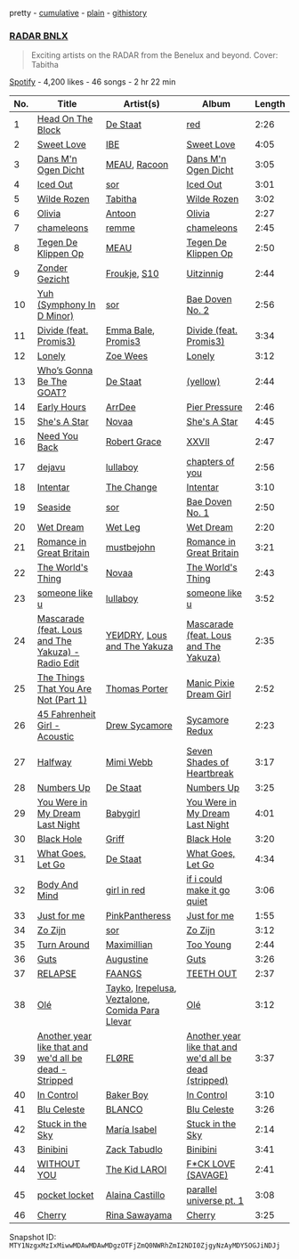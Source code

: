 pretty - [cumulative](/playlists/cumulative/37i9dQZF1DXaxwXKCsImRe.md) - [plain](/playlists/plain/37i9dQZF1DXaxwXKCsImRe) - [githistory](https://github.githistory.xyz/mackorone/spotify-playlist-archive/blob/main/playlists/plain/37i9dQZF1DXaxwXKCsImRe)

### [RADAR BNLX](https://open.spotify.com/playlist/37i9dQZF1DXaxwXKCsImRe)

> Exciting artists on the RADAR from the Benelux and beyond\. Cover: Tabitha

[Spotify](https://open.spotify.com/user/spotify) - 4,200 likes - 46 songs - 2 hr 22 min

| No. | Title | Artist(s) | Album | Length |
|---|---|---|---|---|
| 1 | [Head On The Block](https://open.spotify.com/track/0XCoLBUd9ogoPbEpRlcu2J) | [De Staat](https://open.spotify.com/artist/4rZJKub3qA5t1yYcT3qmm4) | [red](https://open.spotify.com/album/2wlgFeYBZGJGsVkeFnpdHp) | 2:26 |
| 2 | [Sweet Love](https://open.spotify.com/track/0oGi9ZMVLf00i8K9qJIVkY) | [IBE](https://open.spotify.com/artist/3azm1qf9DUaUiYfWpPRjUT) | [Sweet Love](https://open.spotify.com/album/1ktETQfJTMuoyH0oq4xXrz) | 4:05 |
| 3 | [Dans M'n Ogen Dicht](https://open.spotify.com/track/1KTYxEsgVcoyCa3PE28ZnH) | [MEAU](https://open.spotify.com/artist/2F3Mdh2idBVOiMTxXoxc10), [Racoon](https://open.spotify.com/artist/30mNTnmvPn3HwXA5dW1Iza) | [Dans M'n Ogen Dicht](https://open.spotify.com/album/42tXcJPo0MY8U9tv9U6Q7e) | 3:05 |
| 4 | [Iced Out](https://open.spotify.com/track/54Z4M6n677nH3rKWeV5IWJ) | [sor](https://open.spotify.com/artist/267wBt3XfmW3kdOC0JCtcO) | [Iced Out](https://open.spotify.com/album/5zFLy61k07leoBrxjNbjKE) | 3:01 |
| 5 | [Wilde Rozen](https://open.spotify.com/track/62B4ceP9bpaBYV7h443aMp) | [Tabitha](https://open.spotify.com/artist/7iBY1RLWDV5zX9NDNQxurm) | [Wilde Rozen](https://open.spotify.com/album/7Eea9Jvh1okLitSUSQIF1W) | 3:02 |
| 6 | [Olivia](https://open.spotify.com/track/14dDvp4EA4E3QLruknbMin) | [Antoon](https://open.spotify.com/artist/5sBoNBXFMzoZjgHLbQueeG) | [Olivia](https://open.spotify.com/album/5q1CBu4yM0QZqv3PAHpblw) | 2:27 |
| 7 | [chameleons](https://open.spotify.com/track/344QBfyJrOAKfDgZ8JkRvs) | [remme](https://open.spotify.com/artist/2yqHVMUJy2Wxl7HVsp4Se5) | [chameleons](https://open.spotify.com/album/0qVtwRqe3IYlKAVKf9TO6T) | 2:45 |
| 8 | [Tegen De Klippen Op](https://open.spotify.com/track/4mfJi6sHY0LjLARpYSLel3) | [MEAU](https://open.spotify.com/artist/2F3Mdh2idBVOiMTxXoxc10) | [Tegen De Klippen Op](https://open.spotify.com/album/5GlSAiTCsD7DF8OUSN34tE) | 2:50 |
| 9 | [Zonder Gezicht](https://open.spotify.com/track/0KAqcZyd6eiKjyneZRmePT) | [Froukje](https://open.spotify.com/artist/0uBVyPbLZRDNEBiA4fZUlp), [S10](https://open.spotify.com/artist/1zT9SWCzN45r7oVhy0VYLK) | [Uitzinnig](https://open.spotify.com/album/1uAimajt3zW6EGLIE83jnc) | 2:44 |
| 10 | [Yuh \(Symphony In D Minor\)](https://open.spotify.com/track/3lUzn12RioxpKrRhsdUZwt) | [sor](https://open.spotify.com/artist/267wBt3XfmW3kdOC0JCtcO) | [Bae Doven No\. 2](https://open.spotify.com/album/5CEj9bjGd1fAp2DRUcljmm) | 2:56 |
| 11 | [Divide \(feat\. Promis3\)](https://open.spotify.com/track/6xAt3TGyEhAkWJsJggwA27) | [Emma Bale](https://open.spotify.com/artist/1vlR56ECqMAOA2mUTcTgPV), [Promis3](https://open.spotify.com/artist/67klEFn7sTV209voBTSZB8) | [Divide \(feat\. Promis3\)](https://open.spotify.com/album/06Fh29APHSqF8pQvbxYy0W) | 3:34 |
| 12 | [Lonely](https://open.spotify.com/track/6pyh4lkDS5FzWBz9y8Wu0S) | [Zoe Wees](https://open.spotify.com/artist/03d2mJXSMtuPI0nIvLnhoS) | [Lonely](https://open.spotify.com/album/7noXhmn3TF1aWpJpYH3cjw) | 3:12 |
| 13 | [Who’s Gonna Be The GOAT?](https://open.spotify.com/track/43lovrb0yCRgUzM3CA2KNz) | [De Staat](https://open.spotify.com/artist/4rZJKub3qA5t1yYcT3qmm4) | [\(yellow\)](https://open.spotify.com/album/4OwS1arhD7iCSSDRjF28tu) | 2:44 |
| 14 | [Early Hours](https://open.spotify.com/track/3NWzA0reKxIRyXPZtBHTDB) | [ArrDee](https://open.spotify.com/artist/7m0BsF0t3K9WQFgKoPejfk) | [Pier Pressure](https://open.spotify.com/album/2acy6L0ZXAGSHoW6TIVtyW) | 2:46 |
| 15 | [She's A Star](https://open.spotify.com/track/1WTdWqP7VUEVuSrBcoAAtU) | [Novaa](https://open.spotify.com/artist/3PMqVecYp6tFBk7d7SDlPm) | [She's A Star](https://open.spotify.com/album/0q5wcUvHIgklQrc1SDam2x) | 4:45 |
| 16 | [Need You Back](https://open.spotify.com/track/1uISuXmnRUaftT62CBECCe) | [Robert Grace](https://open.spotify.com/artist/6W8rk6H6C3Mcj0lALuLVg1) | [XXVII](https://open.spotify.com/album/51xXwAxRCvfgWBj6GuZmlg) | 2:47 |
| 17 | [dejavu](https://open.spotify.com/track/4GwIJFFipIzqF6ZvQ9vZd7) | [lullaboy](https://open.spotify.com/artist/7zrkFhYAp6dBxsydmJkouN) | [chapters of you](https://open.spotify.com/album/18eOvYtQDGoNqP8Cnn2GF4) | 2:56 |
| 18 | [Intentar](https://open.spotify.com/track/0sXJ4xkFdaz74DlR96ExXw) | [The Change](https://open.spotify.com/artist/0zIwbOKRX5V7rdUMsjX9dK) | [Intentar](https://open.spotify.com/album/5FqUUExmHL9kEvncTI2XNn) | 3:10 |
| 19 | [Seaside](https://open.spotify.com/track/7qNXY0nLhMoaNINklgqeWf) | [sor](https://open.spotify.com/artist/267wBt3XfmW3kdOC0JCtcO) | [Bae Doven No\. 1](https://open.spotify.com/album/6BMIKnnkgFymPqYSW9GxHH) | 2:50 |
| 20 | [Wet Dream](https://open.spotify.com/track/6pjJUY0O4XgrYFGf9SwD7u) | [Wet Leg](https://open.spotify.com/artist/2TwOrUcYnAlIiKmVQkkoSZ) | [Wet Dream](https://open.spotify.com/album/2EVCxBosAlVsC0d7DAJXCA) | 2:20 |
| 21 | [Romance in Great Britain](https://open.spotify.com/track/4t51Fwx665meFGj1DJwweV) | [mustbejohn](https://open.spotify.com/artist/5hgZ7PGI0EM2UfiWAIKdFc) | [Romance in Great Britain](https://open.spotify.com/album/14YzhyJwBKhmtshaBaINzQ) | 3:21 |
| 22 | [The World's Thing](https://open.spotify.com/track/7p9qrq8qPw8KA6nyLN6Ocq) | [Novaa](https://open.spotify.com/artist/3PMqVecYp6tFBk7d7SDlPm) | [The World's Thing](https://open.spotify.com/album/0orNVT4C6SfaFiplCVEvFX) | 2:43 |
| 23 | [someone like u](https://open.spotify.com/track/6BeODAFUXgrscucnq8xDAs) | [lullaboy](https://open.spotify.com/artist/7zrkFhYAp6dBxsydmJkouN) | [someone like u](https://open.spotify.com/album/5Bv3bGkyEVmF3WJXLtrCkn) | 3:52 |
| 24 | [Mascarade \(feat\. Lous and The Yakuza\) \- Radio Edit](https://open.spotify.com/track/7pCdgnXuPLIMI3MgpHMxUp) | [YEИDRY](https://open.spotify.com/artist/3Lk9AWrpD4bminO5LwmBOw), [Lous and The Yakuza](https://open.spotify.com/artist/2HPiMwJktBXqakN0hnON2R) | [Mascarade \(feat\. Lous and The Yakuza\)](https://open.spotify.com/album/6uxj1PvvdPviYBxNFYCfQS) | 2:35 |
| 25 | [The Things That You Are Not \(Part 1\)](https://open.spotify.com/track/2Lo6dinJC6pLfMRK2H0ehd) | [Thomas Porter](https://open.spotify.com/artist/1HWwfeXkUm1jrOHiI61Q6C) | [Manic Pixie Dream Girl](https://open.spotify.com/album/5coRlQYIHdjSU37K7cRC3n) | 2:52 |
| 26 | [45 Fahrenheit Girl \- Acoustic](https://open.spotify.com/track/4LNvWLzX0GFVaqNJP1cwsn) | [Drew Sycamore](https://open.spotify.com/artist/2hyMuTjcOQsuC1QV0paUBA) | [Sycamore Redux](https://open.spotify.com/album/6ZMmz3oxPCor3rI0Nrx5re) | 2:23 |
| 27 | [Halfway](https://open.spotify.com/track/3dKMVCShHl7cT4IMoxj8x0) | [Mimi Webb](https://open.spotify.com/artist/3GxKJzJK4LpsYGXQrw77wz) | [Seven Shades of Heartbreak](https://open.spotify.com/album/7kYQPT7i8PrKsTG3dsXe4r) | 3:17 |
| 28 | [Numbers Up](https://open.spotify.com/track/2rPcQeiLE5nYhuSFTUAdK0) | [De Staat](https://open.spotify.com/artist/4rZJKub3qA5t1yYcT3qmm4) | [Numbers Up](https://open.spotify.com/album/3g6EiOXZ7PNeV3gpuuMjuh) | 3:25 |
| 29 | [You Were in My Dream Last Night](https://open.spotify.com/track/5XdUEaXDQRaSkMT9y2FNvU) | [Babygirl](https://open.spotify.com/artist/6Y2m4AEOS9JFrsK2goyg7T) | [You Were in My Dream Last Night](https://open.spotify.com/album/0r9Qxn2RLpE6naOr0GXcJq) | 4:01 |
| 30 | [Black Hole](https://open.spotify.com/track/6xw8ld1ztoCKifwTN6uGDq) | [Griff](https://open.spotify.com/artist/5RJFJWYgtgWktosLrUDzff) | [Black Hole](https://open.spotify.com/album/0ogiikOppOfG6kkhtC5BDz) | 3:20 |
| 31 | [What Goes, Let Go](https://open.spotify.com/track/21jath1y9BcbV3tZKUXFw4) | [De Staat](https://open.spotify.com/artist/4rZJKub3qA5t1yYcT3qmm4) | [What Goes, Let Go](https://open.spotify.com/album/1YqDdcokv3cDe2819uRPrw) | 4:34 |
| 32 | [Body And Mind](https://open.spotify.com/track/3IRooi7Z3RsocwcQblHza8) | [girl in red](https://open.spotify.com/artist/3uwAm6vQy7kWPS2bciKWx9) | [if i could make it go quiet](https://open.spotify.com/album/10nQ1u8Y1zlOb61zwZavDk) | 3:06 |
| 33 | [Just for me](https://open.spotify.com/track/6OTKVgVpVaVjhRLYizPJKA) | [PinkPantheress](https://open.spotify.com/artist/78rUTD7y6Cy67W1RVzYs7t) | [Just for me](https://open.spotify.com/album/00fcDjvEq4elj756TESO0c) | 1:55 |
| 34 | [Zo Zijn](https://open.spotify.com/track/1q30hUyUUZyjytlKTJz4cI) | [sor](https://open.spotify.com/artist/267wBt3XfmW3kdOC0JCtcO) | [Zo Zijn](https://open.spotify.com/album/2AaXaMEDHo0ZJbvsoTmynp) | 3:12 |
| 35 | [Turn Around](https://open.spotify.com/track/2tEnmxLtnpbhuSks6aOxeL) | [Maximillian](https://open.spotify.com/artist/2Q9c6ETFOkDDTy53U7DIgr) | [Too Young](https://open.spotify.com/album/5ZfCvmBhlJhVyKFLits0lx) | 2:44 |
| 36 | [Guts](https://open.spotify.com/track/5cVBkcYGi6aiG4cnTMfN6x) | [Augustine](https://open.spotify.com/artist/1esNGCDFDiy6sKEqPhlLb4) | [Guts](https://open.spotify.com/album/6szOt2A9ABSPorygYiIKY1) | 3:26 |
| 37 | [RELAPSE](https://open.spotify.com/track/3SuTqS0CuFnVxC52vBArPy) | [FAANGS](https://open.spotify.com/artist/2UlXIWBLOjskz5esa7ec2j) | [TEETH OUT](https://open.spotify.com/album/6wE7d28Rxv1y1v2FSaYnW2) | 2:37 |
| 38 | [Olé](https://open.spotify.com/track/6cTSInCxBcwkxzPkPWgeZa) | [Tayko](https://open.spotify.com/artist/3TqicTPfXQLiPPZWKtHk0m), [Irepelusa](https://open.spotify.com/artist/3KaNWDYObY73SDpcZBRzuw), [Veztalone](https://open.spotify.com/artist/5KhJh3jJOH5EkZiplQLw5h), [Comida Para Llevar](https://open.spotify.com/artist/6ybUCb9uQ4fd6gtIptuaYO) | [Olé](https://open.spotify.com/album/3Hb5IQlGre1L2S6VJf3ier) | 3:12 |
| 39 | [Another year like that and we'd all be dead \- Stripped](https://open.spotify.com/track/3opGpYcaarSepS5e9Qq05g) | [FLØRE](https://open.spotify.com/artist/5aUy7Z5Q1m6f9fNp8or3sD) | [Another year like that and we'd all be dead \(stripped\)](https://open.spotify.com/album/1Ft7nREIGt0NIX7h7fW6Ef) | 3:37 |
| 40 | [In Control](https://open.spotify.com/track/5xgsrlbxfmAZR8t57ljK5t) | [Baker Boy](https://open.spotify.com/artist/6Qpa8xhGsGitz4WBf4BkpK) | [In Control](https://open.spotify.com/album/6rfcQP2rywiV6reYrP9LOJ) | 3:10 |
| 41 | [Blu Celeste](https://open.spotify.com/track/0BeXxjO6mgLDzg4xA6UheO) | [BLANCO](https://open.spotify.com/artist/1MRiIeZbc0cRuxOafDUCtH) | [Blu Celeste](https://open.spotify.com/album/7zFt7hLRPxemmlzVzg5uec) | 3:26 |
| 42 | [Stuck in the Sky](https://open.spotify.com/track/0PZdvrkdzVpIyVCL7KLR2r) | [María Isabel](https://open.spotify.com/artist/318bGJ7GOvMhYhkNOe5kZ5) | [Stuck in the Sky](https://open.spotify.com/album/6lRsrrPqbQaPMSR9KSzega) | 2:14 |
| 43 | [Binibini](https://open.spotify.com/track/2X5AFygz5SDYlXagyPw8kX) | [Zack Tabudlo](https://open.spotify.com/artist/67IN4cLJ7798gUapyZlmac) | [Binibini](https://open.spotify.com/album/0oJLtle44OSumLZj1WDEf0) | 3:41 |
| 44 | [WITHOUT YOU](https://open.spotify.com/track/27OeeYzk6klgBh83TSvGMA) | [The Kid LAROI](https://open.spotify.com/artist/2tIP7SsRs7vjIcLrU85W8J) | [F\*CK LOVE \(SAVAGE\)](https://open.spotify.com/album/3YjfdLdpQcVI72uKhooZst) | 2:41 |
| 45 | [pocket locket](https://open.spotify.com/track/0SWVKG9dVSv0s1qdJKxp5c) | [Alaina Castillo](https://open.spotify.com/artist/0duLKMlcwhyZgqu8zSSjBp) | [parallel universe pt\. 1](https://open.spotify.com/album/4hKWAWw7dOBJvPiwghGWC5) | 3:08 |
| 46 | [Cherry](https://open.spotify.com/track/36RGU7buus2UUtrPZ78hkR) | [Rina Sawayama](https://open.spotify.com/artist/2KEqzdPS7M5YwGmiuPTdr5) | [Cherry](https://open.spotify.com/album/07wf8AuTUtfUR9MlopkRBM) | 3:25 |

Snapshot ID: `MTY1NzgxMzIxMiwwMDAwMDAwMDgzOTFjZmQ0NWRhZmI2NDI0ZjgyNzAyMDY5OGJiNDJj`
